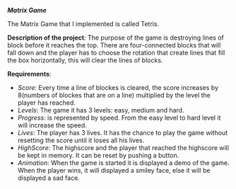 ***Matrix Game***

The Matrix Game that I implemented is called Tetris.

**Description of the project**: The purpose of the game is destroying lines of block before it reaches the top. There are four-connected blocks that will fall down and the player has to choose the rotation that create lines that fill the box horizontally, this will clear the lines of blocks.

**Requirements**:
- *Score*: Every time a line of blockes is cleared, the score increases by 8(numbers of blockes that are on a line) multiplied by the level the player has reached.
- *Levels*: The game it has 3 levels: easy, medium and hard.
- *Progress*: is represented by speed. From the easy level to hard level it will increase the speed.
- *Lives*: The player has 3 lives. It has the chance to play the game without resetting the score until it loses all his lives.
- *HighScore*: The highscore and the player that reached the highscore will be kept in memory. It can be reset by pushing a button.
- *Animation*: When the game is started it is displayed a demo of the game. When the player wins, it will displayed a smiley face, else it will be displayed a sad face. 
